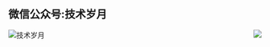 ## 微信公众号:技术岁月

![技术岁月](https://i.loli.net/2021/01/21/orQm9BUkEqKAR6x.jpg) <img align="right" src="https://github-readme-stats.vercel.app/api?username=skyhackvip&show_icons=true&icon_color=805AD5&text_color=718096&bg_color=ffffff&hide_title=true" />
